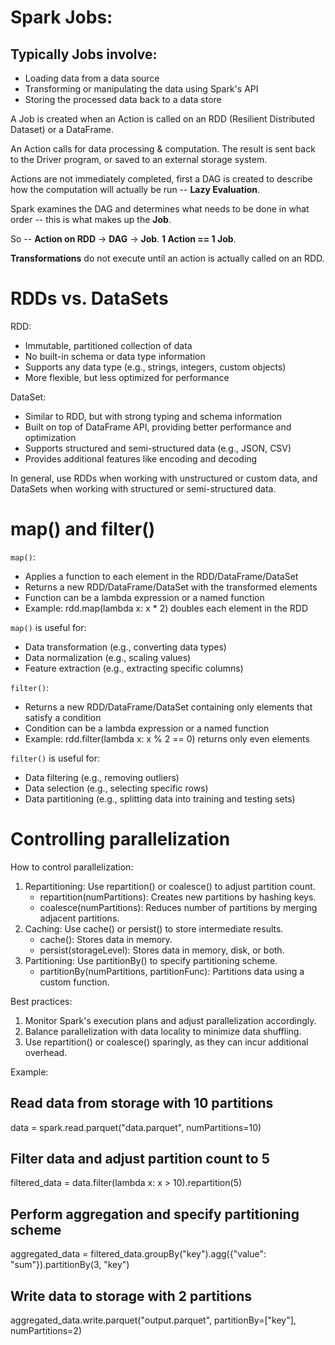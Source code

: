 # Spark Jobs:
## Typically Jobs involve:
* Loading data from a data source
* Transforming or manipulating the data using Spark's API
* Storing the processed data back to a data store

A Job is created when an Action is called on an RDD (Resilient Distributed Dataset) or a DataFrame.

An Action calls for data processing & computation. The result is sent back to the Driver program, or saved to an external storage system.

Actions are not immediately completed, first a DAG is created to describe how the computation will actually be run -- **Lazy Evaluation**.

Spark examines the DAG and determines what needs to be done in what order -- this is what makes up the **Job**.

So -- **Action on RDD** -> **DAG** -> **Job**. **1 Action == 1 Job**.

**Transformations** do not execute until an action is actually called on an RDD.

# RDDs vs. DataSets
RDD:
- Immutable, partitioned collection of data
- No built-in schema or data type information
- Supports any data type (e.g., strings, integers, custom objects)
- More flexible, but less optimized for performance

DataSet:
- Similar to RDD, but with strong typing and schema information
- Built on top of DataFrame API, providing better performance and optimization
- Supports structured and semi-structured data (e.g., JSON, CSV)
- Provides additional features like encoding and decoding

In general, use RDDs when working with unstructured or custom data, and DataSets when working with structured or semi-structured data.

# map() and filter()
`map()`:

- Applies a function to each element in the RDD/DataFrame/DataSet
- Returns a new RDD/DataFrame/DataSet with the transformed elements
- Function can be a lambda expression or a named function
- Example: rdd.map(lambda x: x * 2) doubles each element in the RDD

`map()` is useful for:

- Data transformation (e.g., converting data types)
- Data normalization (e.g., scaling values)
- Feature extraction (e.g., extracting specific columns)

`filter()`:

- Returns a new RDD/DataFrame/DataSet containing only elements that satisfy a condition
- Condition can be a lambda expression or a named function
- Example: rdd.filter(lambda x: x % 2 == 0) returns only even elements

`filter()` is useful for:
- Data filtering (e.g., removing outliers)
- Data selection (e.g., selecting specific rows)
- Data partitioning (e.g., splitting data into training and testing sets)

# Controlling parallelization
How to control parallelization:

1. Repartitioning: Use repartition() or coalesce() to adjust partition count.
    - repartition(numPartitions): Creates new partitions by hashing keys.
    - coalesce(numPartitions): Reduces number of partitions by merging adjacent partitions.
2. Caching: Use cache() or persist() to store intermediate results.
    - cache(): Stores data in memory.
    - persist(storageLevel): Stores data in memory, disk, or both.
3. Partitioning: Use partitionBy() to specify partitioning scheme.
    - partitionBy(numPartitions, partitionFunc): Partitions data using a custom function.

Best practices:

1. Monitor Spark's execution plans and adjust parallelization accordingly.
2. Balance parallelization with data locality to minimize data shuffling.
3. Use repartition() or coalesce() sparingly, as they can incur additional overhead.

Example:

## Read data from storage with 10 partitions
data = spark.read.parquet("data.parquet", numPartitions=10)

## Filter data and adjust partition count to 5
filtered_data = data.filter(lambda x: x > 10).repartition(5)

## Perform aggregation and specify partitioning scheme
aggregated_data = filtered_data.groupBy("key").agg({"value": "sum"}).partitionBy(3, "key")

## Write data to storage with 2 partitions
aggregated_data.write.parquet("output.parquet", partitionBy=["key"], numPartitions=2)

